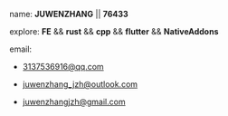 name: **JUWENZHANG** || **76433**

explore: **FE** && **rust** && **cpp** && **flutter** && **NativeAddons**

email:

* 3137536916@qq.com

* juwenzhang_jzh@outlook.com

* juwenzhangjzh@gmail.com
